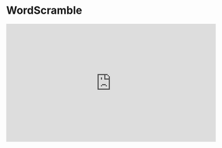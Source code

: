 # WordScramble


<p align="center">
<iframe width="560" height="315" src="https://www.youtube.com/embed/DgqPcm8q2pQ" title="YouTube video player" frameborder="0" allow="accelerometer; autoplay; clipboard-write; encrypted-media; gyroscope; picture-in-picture" allowfullscreen></iframe>
  <p>

    
